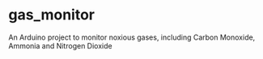 # gas_monitor
An Arduino project to monitor noxious gases, including Carbon Monoxide, Ammonia and Nitrogen Dioxide

